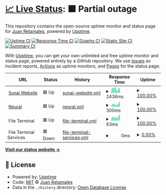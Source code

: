 # [📈 Live Status](https://juanretamales.github.io/Sunai-Upptime): <!--live status--> **🟧 Partial outage**

This repository contains the open-source uptime monitor and status page for [Juan Retamales](http://www.juanretamales.cl/), powered by [Upptime](https://github.com/upptime/upptime).

[![Uptime CI](https://github.com/juanretamales/Sunai-Upptime/workflows/Uptime%20CI/badge.svg)](https://github.com/juanretamales/Sunai-Upptime/actions?query=workflow%3A%22Uptime+CI%22)
[![Response Time CI](https://github.com/juanretamales/Sunai-Upptime/workflows/Response%20Time%20CI/badge.svg)](https://github.com/juanretamales/Sunai-Upptime/actions?query=workflow%3A%22Response+Time+CI%22)
[![Graphs CI](https://github.com/juanretamales/Sunai-Upptime/workflows/Graphs%20CI/badge.svg)](https://github.com/juanretamales/Sunai-Upptime/actions?query=workflow%3A%22Graphs+CI%22)
[![Static Site CI](https://github.com/juanretamales/Sunai-Upptime/workflows/Static%20Site%20CI/badge.svg)](https://github.com/juanretamales/Sunai-Upptime/actions?query=workflow%3A%22Static+Site+CI%22)
[![Summary CI](https://github.com/juanretamales/Sunai-Upptime/workflows/Summary%20CI/badge.svg)](https://github.com/juanretamales/Sunai-Upptime/actions?query=workflow%3A%22Summary+CI%22)

With [Upptime](https://upptime.js.org), you can get your own unlimited and free uptime monitor and status page, powered entirely by a GitHub repository. We use [Issues](https://github.com/juanretamales/Sunai-Upptime/issues) as incident reports, [Actions](https://github.com/juanretamales/Sunai-Upptime/actions) as uptime monitors, and [Pages](https://juanretamales.github.io/Sunai-Upptime) for the status page.

<!--start: status pages-->
<!-- This summary is generated by Upptime (https://github.com/upptime/upptime) -->
<!-- Do not edit this manually, your changes will be overwritten -->
<!-- prettier-ignore -->
| URL | Status | History | Response Time | Uptime |
| --- | ------ | ------- | ------------- | ------ |
| <img alt="" src="https://sunai.cl/wp-content/uploads/2020/04/cropped-favicon-32x32.png" height="13"> [Sunai Website](https://sunai.cl/en/) | 🟩 Up | [sunai-website.yml](https://github.com/juanretamales/Sunai-Upptime/commits/HEAD/history/sunai-website.yml) | <details><summary><img alt="Response time graph" src="./graphs/sunai-website/response-time-week.png" height="20"> 2436ms</summary><br><a href="https://juanretamales.github.io/Sunai-Upptime/history/sunai-website"><img alt="Response time 2553" src="https://img.shields.io/endpoint?url=https%3A%2F%2Fraw.githubusercontent.com%2Fjuanretamales%2FSunai-Upptime%2FHEAD%2Fapi%2Fsunai-website%2Fresponse-time.json"></a><br><a href="https://juanretamales.github.io/Sunai-Upptime/history/sunai-website"><img alt="24-hour response time 2411" src="https://img.shields.io/endpoint?url=https%3A%2F%2Fraw.githubusercontent.com%2Fjuanretamales%2FSunai-Upptime%2FHEAD%2Fapi%2Fsunai-website%2Fresponse-time-day.json"></a><br><a href="https://juanretamales.github.io/Sunai-Upptime/history/sunai-website"><img alt="7-day response time 2436" src="https://img.shields.io/endpoint?url=https%3A%2F%2Fraw.githubusercontent.com%2Fjuanretamales%2FSunai-Upptime%2FHEAD%2Fapi%2Fsunai-website%2Fresponse-time-week.json"></a><br><a href="https://juanretamales.github.io/Sunai-Upptime/history/sunai-website"><img alt="30-day response time 2573" src="https://img.shields.io/endpoint?url=https%3A%2F%2Fraw.githubusercontent.com%2Fjuanretamales%2FSunai-Upptime%2FHEAD%2Fapi%2Fsunai-website%2Fresponse-time-month.json"></a><br><a href="https://juanretamales.github.io/Sunai-Upptime/history/sunai-website"><img alt="1-year response time 2553" src="https://img.shields.io/endpoint?url=https%3A%2F%2Fraw.githubusercontent.com%2Fjuanretamales%2FSunai-Upptime%2FHEAD%2Fapi%2Fsunai-website%2Fresponse-time-year.json"></a></details> | <details><summary><a href="https://juanretamales.github.io/Sunai-Upptime/history/sunai-website">100.00%</a></summary><a href="https://juanretamales.github.io/Sunai-Upptime/history/sunai-website"><img alt="All-time uptime 99.30%" src="https://img.shields.io/endpoint?url=https%3A%2F%2Fraw.githubusercontent.com%2Fjuanretamales%2FSunai-Upptime%2FHEAD%2Fapi%2Fsunai-website%2Fuptime.json"></a><br><a href="https://juanretamales.github.io/Sunai-Upptime/history/sunai-website"><img alt="24-hour uptime 100.00%" src="https://img.shields.io/endpoint?url=https%3A%2F%2Fraw.githubusercontent.com%2Fjuanretamales%2FSunai-Upptime%2FHEAD%2Fapi%2Fsunai-website%2Fuptime-day.json"></a><br><a href="https://juanretamales.github.io/Sunai-Upptime/history/sunai-website"><img alt="7-day uptime 100.00%" src="https://img.shields.io/endpoint?url=https%3A%2F%2Fraw.githubusercontent.com%2Fjuanretamales%2FSunai-Upptime%2FHEAD%2Fapi%2Fsunai-website%2Fuptime-week.json"></a><br><a href="https://juanretamales.github.io/Sunai-Upptime/history/sunai-website"><img alt="30-day uptime 99.82%" src="https://img.shields.io/endpoint?url=https%3A%2F%2Fraw.githubusercontent.com%2Fjuanretamales%2FSunai-Upptime%2FHEAD%2Fapi%2Fsunai-website%2Fuptime-month.json"></a><br><a href="https://juanretamales.github.io/Sunai-Upptime/history/sunai-website"><img alt="1-year uptime 99.30%" src="https://img.shields.io/endpoint?url=https%3A%2F%2Fraw.githubusercontent.com%2Fjuanretamales%2FSunai-Upptime%2FHEAD%2Fapi%2Fsunai-website%2Fuptime-year.json"></a></details>
| <img alt="" src="https://neural.sunai.cl/fav.ico" height="13"> [Neural](https://neural.sunai.cl/) | 🟩 Up | [neural.yml](https://github.com/juanretamales/Sunai-Upptime/commits/HEAD/history/neural.yml) | <details><summary><img alt="Response time graph" src="./graphs/neural/response-time-week.png" height="20"> 300ms</summary><br><a href="https://juanretamales.github.io/Sunai-Upptime/history/neural"><img alt="Response time 353" src="https://img.shields.io/endpoint?url=https%3A%2F%2Fraw.githubusercontent.com%2Fjuanretamales%2FSunai-Upptime%2FHEAD%2Fapi%2Fneural%2Fresponse-time.json"></a><br><a href="https://juanretamales.github.io/Sunai-Upptime/history/neural"><img alt="24-hour response time 547" src="https://img.shields.io/endpoint?url=https%3A%2F%2Fraw.githubusercontent.com%2Fjuanretamales%2FSunai-Upptime%2FHEAD%2Fapi%2Fneural%2Fresponse-time-day.json"></a><br><a href="https://juanretamales.github.io/Sunai-Upptime/history/neural"><img alt="7-day response time 300" src="https://img.shields.io/endpoint?url=https%3A%2F%2Fraw.githubusercontent.com%2Fjuanretamales%2FSunai-Upptime%2FHEAD%2Fapi%2Fneural%2Fresponse-time-week.json"></a><br><a href="https://juanretamales.github.io/Sunai-Upptime/history/neural"><img alt="30-day response time 339" src="https://img.shields.io/endpoint?url=https%3A%2F%2Fraw.githubusercontent.com%2Fjuanretamales%2FSunai-Upptime%2FHEAD%2Fapi%2Fneural%2Fresponse-time-month.json"></a><br><a href="https://juanretamales.github.io/Sunai-Upptime/history/neural"><img alt="1-year response time 353" src="https://img.shields.io/endpoint?url=https%3A%2F%2Fraw.githubusercontent.com%2Fjuanretamales%2FSunai-Upptime%2FHEAD%2Fapi%2Fneural%2Fresponse-time-year.json"></a></details> | <details><summary><a href="https://juanretamales.github.io/Sunai-Upptime/history/neural">100.00%</a></summary><a href="https://juanretamales.github.io/Sunai-Upptime/history/neural"><img alt="All-time uptime 99.99%" src="https://img.shields.io/endpoint?url=https%3A%2F%2Fraw.githubusercontent.com%2Fjuanretamales%2FSunai-Upptime%2FHEAD%2Fapi%2Fneural%2Fuptime.json"></a><br><a href="https://juanretamales.github.io/Sunai-Upptime/history/neural"><img alt="24-hour uptime 100.00%" src="https://img.shields.io/endpoint?url=https%3A%2F%2Fraw.githubusercontent.com%2Fjuanretamales%2FSunai-Upptime%2FHEAD%2Fapi%2Fneural%2Fuptime-day.json"></a><br><a href="https://juanretamales.github.io/Sunai-Upptime/history/neural"><img alt="7-day uptime 100.00%" src="https://img.shields.io/endpoint?url=https%3A%2F%2Fraw.githubusercontent.com%2Fjuanretamales%2FSunai-Upptime%2FHEAD%2Fapi%2Fneural%2Fuptime-week.json"></a><br><a href="https://juanretamales.github.io/Sunai-Upptime/history/neural"><img alt="30-day uptime 100.00%" src="https://img.shields.io/endpoint?url=https%3A%2F%2Fraw.githubusercontent.com%2Fjuanretamales%2FSunai-Upptime%2FHEAD%2Fapi%2Fneural%2Fuptime-month.json"></a><br><a href="https://juanretamales.github.io/Sunai-Upptime/history/neural"><img alt="1-year uptime 99.99%" src="https://img.shields.io/endpoint?url=https%3A%2F%2Fraw.githubusercontent.com%2Fjuanretamales%2FSunai-Upptime%2FHEAD%2Fapi%2Fneural%2Fuptime-year.json"></a></details>
| <img alt="" src="https://www.svgrepo.com/show/299297/file-transfer-transfer.svg" height="13"> File Terminal | 🟩 Up | [file-terminal.yml](https://github.com/juanretamales/Sunai-Upptime/commits/HEAD/history/file-terminal.yml) | <details><summary><img alt="Response time graph" src="./graphs/file-terminal/response-time-week.png" height="20"> 63ms</summary><br><a href="https://juanretamales.github.io/Sunai-Upptime/history/file-terminal"><img alt="Response time 86" src="https://img.shields.io/endpoint?url=https%3A%2F%2Fraw.githubusercontent.com%2Fjuanretamales%2FSunai-Upptime%2FHEAD%2Fapi%2Ffile-terminal%2Fresponse-time.json"></a><br><a href="https://juanretamales.github.io/Sunai-Upptime/history/file-terminal"><img alt="24-hour response time 91" src="https://img.shields.io/endpoint?url=https%3A%2F%2Fraw.githubusercontent.com%2Fjuanretamales%2FSunai-Upptime%2FHEAD%2Fapi%2Ffile-terminal%2Fresponse-time-day.json"></a><br><a href="https://juanretamales.github.io/Sunai-Upptime/history/file-terminal"><img alt="7-day response time 63" src="https://img.shields.io/endpoint?url=https%3A%2F%2Fraw.githubusercontent.com%2Fjuanretamales%2FSunai-Upptime%2FHEAD%2Fapi%2Ffile-terminal%2Fresponse-time-week.json"></a><br><a href="https://juanretamales.github.io/Sunai-Upptime/history/file-terminal"><img alt="30-day response time 73" src="https://img.shields.io/endpoint?url=https%3A%2F%2Fraw.githubusercontent.com%2Fjuanretamales%2FSunai-Upptime%2FHEAD%2Fapi%2Ffile-terminal%2Fresponse-time-month.json"></a><br><a href="https://juanretamales.github.io/Sunai-Upptime/history/file-terminal"><img alt="1-year response time 86" src="https://img.shields.io/endpoint?url=https%3A%2F%2Fraw.githubusercontent.com%2Fjuanretamales%2FSunai-Upptime%2FHEAD%2Fapi%2Ffile-terminal%2Fresponse-time-year.json"></a></details> | <details><summary><a href="https://juanretamales.github.io/Sunai-Upptime/history/file-terminal">100.00%</a></summary><a href="https://juanretamales.github.io/Sunai-Upptime/history/file-terminal"><img alt="All-time uptime 99.54%" src="https://img.shields.io/endpoint?url=https%3A%2F%2Fraw.githubusercontent.com%2Fjuanretamales%2FSunai-Upptime%2FHEAD%2Fapi%2Ffile-terminal%2Fuptime.json"></a><br><a href="https://juanretamales.github.io/Sunai-Upptime/history/file-terminal"><img alt="24-hour uptime 100.00%" src="https://img.shields.io/endpoint?url=https%3A%2F%2Fraw.githubusercontent.com%2Fjuanretamales%2FSunai-Upptime%2FHEAD%2Fapi%2Ffile-terminal%2Fuptime-day.json"></a><br><a href="https://juanretamales.github.io/Sunai-Upptime/history/file-terminal"><img alt="7-day uptime 100.00%" src="https://img.shields.io/endpoint?url=https%3A%2F%2Fraw.githubusercontent.com%2Fjuanretamales%2FSunai-Upptime%2FHEAD%2Fapi%2Ffile-terminal%2Fuptime-week.json"></a><br><a href="https://juanretamales.github.io/Sunai-Upptime/history/file-terminal"><img alt="30-day uptime 100.00%" src="https://img.shields.io/endpoint?url=https%3A%2F%2Fraw.githubusercontent.com%2Fjuanretamales%2FSunai-Upptime%2FHEAD%2Fapi%2Ffile-terminal%2Fuptime-month.json"></a><br><a href="https://juanretamales.github.io/Sunai-Upptime/history/file-terminal"><img alt="1-year uptime 99.54%" src="https://img.shields.io/endpoint?url=https%3A%2F%2Fraw.githubusercontent.com%2Fjuanretamales%2FSunai-Upptime%2FHEAD%2Fapi%2Ffile-terminal%2Fuptime-year.json"></a></details>
| <img alt="" src="https://www.svgrepo.com/show/299297/file-transfer-transfer.svg" height="13"> File Terminal Services | 🟥 Down | [file-terminal-services.yml](https://github.com/juanretamales/Sunai-Upptime/commits/HEAD/history/file-terminal-services.yml) | <details><summary><img alt="Response time graph" src="./graphs/file-terminal-services/response-time-week.png" height="20"> 0ms</summary><br><a href="https://juanretamales.github.io/Sunai-Upptime/history/file-terminal-services"><img alt="Response time 0" src="https://img.shields.io/endpoint?url=https%3A%2F%2Fraw.githubusercontent.com%2Fjuanretamales%2FSunai-Upptime%2FHEAD%2Fapi%2Ffile-terminal-services%2Fresponse-time.json"></a><br><a href="https://juanretamales.github.io/Sunai-Upptime/history/file-terminal-services"><img alt="24-hour response time 0" src="https://img.shields.io/endpoint?url=https%3A%2F%2Fraw.githubusercontent.com%2Fjuanretamales%2FSunai-Upptime%2FHEAD%2Fapi%2Ffile-terminal-services%2Fresponse-time-day.json"></a><br><a href="https://juanretamales.github.io/Sunai-Upptime/history/file-terminal-services"><img alt="7-day response time 0" src="https://img.shields.io/endpoint?url=https%3A%2F%2Fraw.githubusercontent.com%2Fjuanretamales%2FSunai-Upptime%2FHEAD%2Fapi%2Ffile-terminal-services%2Fresponse-time-week.json"></a><br><a href="https://juanretamales.github.io/Sunai-Upptime/history/file-terminal-services"><img alt="30-day response time 0" src="https://img.shields.io/endpoint?url=https%3A%2F%2Fraw.githubusercontent.com%2Fjuanretamales%2FSunai-Upptime%2FHEAD%2Fapi%2Ffile-terminal-services%2Fresponse-time-month.json"></a><br><a href="https://juanretamales.github.io/Sunai-Upptime/history/file-terminal-services"><img alt="1-year response time 0" src="https://img.shields.io/endpoint?url=https%3A%2F%2Fraw.githubusercontent.com%2Fjuanretamales%2FSunai-Upptime%2FHEAD%2Fapi%2Ffile-terminal-services%2Fresponse-time-year.json"></a></details> | <details><summary><a href="https://juanretamales.github.io/Sunai-Upptime/history/file-terminal-services">0.00%</a></summary><a href="https://juanretamales.github.io/Sunai-Upptime/history/file-terminal-services"><img alt="All-time uptime 20.23%" src="https://img.shields.io/endpoint?url=https%3A%2F%2Fraw.githubusercontent.com%2Fjuanretamales%2FSunai-Upptime%2FHEAD%2Fapi%2Ffile-terminal-services%2Fuptime.json"></a><br><a href="https://juanretamales.github.io/Sunai-Upptime/history/file-terminal-services"><img alt="24-hour uptime 0.00%" src="https://img.shields.io/endpoint?url=https%3A%2F%2Fraw.githubusercontent.com%2Fjuanretamales%2FSunai-Upptime%2FHEAD%2Fapi%2Ffile-terminal-services%2Fuptime-day.json"></a><br><a href="https://juanretamales.github.io/Sunai-Upptime/history/file-terminal-services"><img alt="7-day uptime 0.00%" src="https://img.shields.io/endpoint?url=https%3A%2F%2Fraw.githubusercontent.com%2Fjuanretamales%2FSunai-Upptime%2FHEAD%2Fapi%2Ffile-terminal-services%2Fuptime-week.json"></a><br><a href="https://juanretamales.github.io/Sunai-Upptime/history/file-terminal-services"><img alt="30-day uptime 1.38%" src="https://img.shields.io/endpoint?url=https%3A%2F%2Fraw.githubusercontent.com%2Fjuanretamales%2FSunai-Upptime%2FHEAD%2Fapi%2Ffile-terminal-services%2Fuptime-month.json"></a><br><a href="https://juanretamales.github.io/Sunai-Upptime/history/file-terminal-services"><img alt="1-year uptime 20.23%" src="https://img.shields.io/endpoint?url=https%3A%2F%2Fraw.githubusercontent.com%2Fjuanretamales%2FSunai-Upptime%2FHEAD%2Fapi%2Ffile-terminal-services%2Fuptime-year.json"></a></details>

<!--end: status pages-->

[**Visit our status website →**](https://juanretamales.github.io/Sunai-Upptime)

## 📄 License

- Powered by: [Upptime](https://github.com/upptime/upptime)
- Code: [MIT](./LICENSE) © [Juan Retamales](http://www.juanretamales.cl/)
- Data in the `./history` directory: [Open Database License](https://opendatacommons.org/licenses/odbl/1-0/)
